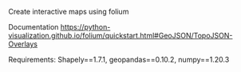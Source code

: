 Create interactive maps using folium

Documentation https://python-visualization.github.io/folium/quickstart.html#GeoJSON/TopoJSON-Overlays

Requirements:
Shapely==1.7.1, geopandas==0.10.2, numpy==1.20.3